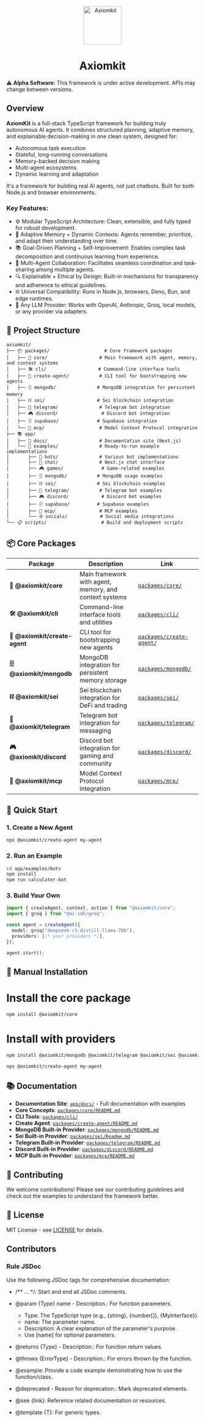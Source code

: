 <div align="center">
<img src="https://files.catbox.moe/aslpwo.png" alt="Axiomkit " width="100" />
<h1>Axiomkit</h1>
</div>

⚠️ **Alpha Software:** This framework is under active development. APIs may change between versions.

## Overview

**AxiomKit** is a full-stack TypeScript framework for building truly autonomous AI
agents. It combines structured planning, adaptive memory, and explainable decision-making in one clean system, designed for:
- Autonomous task execution
- Stateful, long-running conversations
- Memory-backed decision making
- Multi-agent ecosystems
- Dynamic learning and adaptation

It's a framework for building real AI agents, not just chatbots. Built for both
Node.js and browser environments.

### Key Features:
- ⚙️ Modular TypeScript Architecture: Clean, extensible, and fully typed for robust development.
- 🧠 Adaptive Memory + Dynamic Contexts: Agents remember, prioritize, and adapt their understanding over time.
- 📚 Goal-Driven Planning + Self-Improvement: Enables complex task decomposition and continuous learning from experience.
- 🤝 Multi-Agent Collaboration: Facilitates seamless coordination and task-sharing among multiple agents.
- 🔍 Explainable + Ethical by Design: Built-in mechanisms for transparency and adherence to ethical guidelines.
- 🌐 Universal Compatibility: Runs in Node.js, browsers, Deno, Bun, and edge runtimes.
- 🤖 Any LLM Provider: Works with OpenAI, Anthropic, Groq, local models, or any provider via adapters.

## 📁 Project Structure

```
axiomkit/
├── 📦 packages/                    # Core framework packages
│   ├── 🧠 core/                   # Main framework with agent, memory, and context systems
│   ├── 🛠️ cli/                   # Command-line interface tools
│   ├── 🚀 create-agent/           # CLI tool for bootstrapping new agents
│   ├── 🗄️ mongodb/               # MongoDB integration for persistent memory
│   ├── ⛓️ sei/                   # Sei blockchain integration
│   ├── 📱 telegram/               # Telegram bot integration
│   ├── 🎮 discord/                # Discord bot integration
│   ├── 🗄️ supabase/              # Supabase integration
│   └── 🔗 mcp/                    # Model Context Protocol integration
├── 📚 app/
│   ├── 📖 docs/                   # Documentation site (Next.js)
│   └── 🎯 examples/               # Ready-to-run example implementations
│       ├── 🤖 bots/               # Various bot implementations
│       ├── 💬 chat/               # Next.js chat interface
│       ├── 🎮 games/              # Game-related examples
│       ├── 🗄️ mongodb/           # MongoDB usage examples
│       ├── ⛓️ sei/               # Sei blockchain examples
│       ├── 📱 telegram/           # Telegram bot examples
│       ├── 🎮 discord/            # Discord bot examples
│       ├── 🗄️ supabase/          # Supabase examples
│       ├── 🔗 mcp/                # MCP examples
│       └── 🌐 socials/            # Social media integrations
└── 📋 scripts/                    # Build and deployment scripts
```

## 📦 Core Packages

| Package | Description | Link |
|---------|-------------|------|
| **🧠 @axiomkit/core** | Main framework with agent, memory, and context systems | [`packages/core/`](./packages/core/) |
| **🛠️ @axiomkit/cli** | Command-line interface tools and utilities | [`packages/cli/`](./packages/cli/) |
| **🚀 @axiomkit/create-agent** | CLI tool for bootstrapping new agents | [`packages/create-agent/`](./packages/create-agent/) |
| **🗄️ @axiomkit/mongodb** | MongoDB integration for persistent memory storage | [`packages/mongodb/`](./packages/mongodb/) |
| **⛓️ @axiomkit/sei** | Sei blockchain integration for DeFi and trading | [`packages/sei/`](./packages/sei/) |
| **📱 @axiomkit/telegram** | Telegram bot integration for messaging | [`packages/telegram/`](./packages/telegram/) |
| **🎮 @axiomkit/discord** | Discord bot integration for gaming and community | [`packages/discord/`](./packages/discord/) |
| **🔗 @axiomkit/mcp** | Model Context Protocol integration | [`packages/mcp/`](./packages/mcp/) |

## 🚀 Quick Start

### 1. Create a New Agent
```bash
npx @axiomkit/create-agent my-agent
```

### 2. Run an Example
```bash
cd app/examples/bots
npm install
npm run calculator-bot
```

### 3. Build Your Own
```typescript
import { createAgent, context, action } from "@axiomkit/core";
import { groq } from "@ai-sdk/groq";

const agent = createAgent({
  model: groq("deepseek-r1-distill-llama-70b"),
  providers: [/* your providers */],
});

agent.start();
```

## 🔧 Manual Installation
# Install the core package
```bash
npm install @axiomkit/core
```
# Install with providers
```bash
npm install @axiomkit/mongodb @axiomkit/telegram @axiomkit/sei @axiomkit/discord @axiomkit/supabase @axiomkit/mcp
```
```bash
npx @axiomkit/create-agent my-agent
```

## 📚 Documentation

- **Documentation Site**: [`app/docs/`](./app/docs/) - Full documentation with examples
- **Core Concepts**: [`packages/core/README.md`](./packages/core/README.md)
- **CLI Tools**: [`packages/cli/`](./packages/cli/)
- **Create Agent**: [`packages/create-agent/README.md`](./packages/create-agent/README.md)
- **MongoDB Built-in Provider**: [`packages/mongodb/README.md`](./packages/mongodb/README.md)
- **Sei Built-in Provider**: [`packages/sei/Readme.md`](./packages/sei/Readme.md)
- **Telegram Built-in Provider**: [`packages/telegram/README.md`](./packages/telegram/README.md)
- **Discord Built-in Provider**: [`packages/discord/README.md`](./packages/discord/README.md)
- **MCP Built-in Provider**: [`packages/mcp/README.md`](./packages/mcp/README.md)

## 🤝 Contributing

We welcome contributions! Please see our contributing guidelines and check out the examples to understand the framework better.

## 📄 License

MIT License - see [LICENSE](./LICENSE) for details.

## Contributors
### Rule JSDoc
Use the following JSDoc tags for comprehensive documentation:
- /** ... */: Start and end all JSDoc comments.
- @param {Type} name - Description.: For function parameters.
    - Type: The TypeScript type (e.g., {string}, {number[]}, {MyInterface}).
    - name: The parameter name.
    - Description: A clear explanation of the parameter's purpose.
    - Use [name] for optional parameters.

- @returns {Type} - Description.: For function return values.
- @throws {ErrorType} - Description.: For errors thrown by the function.
- @example: Provide a code example demonstrating how to use the function/class.
- @deprecated - Reason for deprecation.: Mark deprecated elements.
- @see {link}: Reference related documentation or resources.
- @template {T}: For generic types.